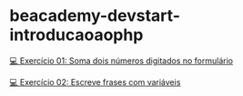 # beacademy-devstart-introducaoaophp

[💻 Exercício 01: Soma dois números digitados no formulário](https://github.com/tatmorenno/beacademy-devstart-introducaoaophp/blob/main/aula01/exercicio1.php)

[💻 Exercício 02: Escreve frases com variáveis](https://github.com/tatmorenno/beacademy-devstart-introducaoaophp/blob/main/aula01/exercicio1.php)